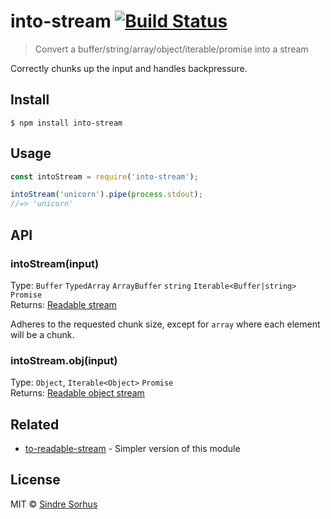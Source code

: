 # into-stream [![Build Status](https://travis-ci.org/sindresorhus/into-stream.svg?branch=master)](https://travis-ci.org/sindresorhus/into-stream)

> Convert a buffer/string/array/object/iterable/promise into a stream

Correctly chunks up the input and handles backpressure.


## Install

```
$ npm install into-stream
```


## Usage

```js
const intoStream = require('into-stream');

intoStream('unicorn').pipe(process.stdout);
//=> 'unicorn'
```


## API

### intoStream(input)

Type: `Buffer` `TypedArray` `ArrayBuffer` `string` `Iterable<Buffer|string>` `Promise`<br>
Returns: [Readable stream](https://nodejs.org/api/stream.html#stream_class_stream_readable)

Adheres to the requested chunk size, except for `array` where each element will be a chunk.

### intoStream.obj(input)

Type: `Object`, `Iterable<Object>` `Promise`<br>
Returns: [Readable object stream](https://nodejs.org/api/stream.html#stream_object_mode)


## Related

- [to-readable-stream](https://github.com/sindresorhus/to-readable-stream) - Simpler version of this module


## License

MIT © [Sindre Sorhus](https://sindresorhus.com)
